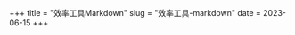 +++
title = "效率工具Markdown"
slug = "效率工具-markdown"
date = 2023-06-15
+++

<!-- ## 概念概述

[百科链接](https://baike.baidu.com/item/markdown/3245829?fr=aladdin)

`Markdown`是一种[轻量级标记语言](https://baike.baidu.com/item/轻量级标记语言/52671915)，创始人为约翰·格鲁伯（英语：`John Gruber`）。 它允许人们使用易读易写的[纯文本格式](https://baike.baidu.com/item/纯文本格式/9862288)编写文档，然后转换成有效的`XHTML`（或者`HTML`）文档。这种语言吸收了很多在电子邮件中已有的纯文本标记的特性。

由于`Markdown`的轻量化、易读易写特性，并且对于图片，图表、数学式都有支持，许多网站都广泛使用`Markdown`来撰写帮助文档或是用于论坛上发表消息。 如[GitHub](https://baike.baidu.com/item/GitHub/10145341)、[Reddit](https://baike.baidu.com/item/Reddit/1272010)、[Diaspora](https://baike.baidu.com/item/Diaspora/10726893)、[Stack Exchange](https://baike.baidu.com/item/Stack Exchange/13777796)、[OpenStreetMap](https://baike.baidu.com/item/OpenStreetMap/3171606) 、[SourceForge](https://baike.baidu.com/item/SourceForge/6562141)、[简书](https://baike.baidu.com/item/简书/5782216)等，甚至还能被使用来撰写[电子书](https://baike.baidu.com/item/电子书/346054)。

## 标题格式

* 用#号开头并空一格输入文字表示标题
* 一个井号代表一级标题，以此类推

> 实例：
>
> # h1
>
> ## h2
>
> #### h4

## 文本格式

- 两个*号包围表示字体加粗
- 三个星或者下划线号表示斜体

## 有序列表

一个加号减号或者星号开头代表有序列表

> 实例：
>
> - Java
> - C++
> - JS

## 无序列表

使用数字+.+一个空格

> 实例：
>
> 1. 学习
> 2. 游戏
> 3. 听音乐

## 代码

三个```开头即可插入代码

三个```编程语言名称即可插入指定编程语言的代码块

```c++
cout<<"hello Tisox"<<endl;
```

## 数学公式

如果要在文本行中插入数学公式

在公式前后加上一个$符号

如果要插入一个数学区块，在公式前后分别加上两个$$符号

$$
f(x)=x^2+3
$$

## 表格

| 表头   | 表头   |
| ------ | ------ |
| 单元格 | 单元格 |
| 单元格 | 单元格 |

> 实例：
> 竖线'|'构造表格列结构
> 多虚线'----'构造表格行结构

## 链接

> 格式：'\[]()'
> [] 中书写超链接的名称
> () 中书写超链接地址

[八尺妖剑的博客](https://www.waer.ltd)

## 图片

> 格式：'\!\[]()'

- 开头一个感叹号 !
- 接着一个方括号，里面放上图片的替代文字
- 接着一个普通括号，里面放上图片的网址，最后还可以用引号包住并加上选择性的 'title' 属性的文字。

## 转义字符

Markdown 支持以下这些符号前面加上反斜杠来帮助插入普通的符号：

![image-20220906143617280](https://images.waer.ltd/img/image-20220906143617280.png)

## 案例

| 名称 | 列表                 | 元祖               | 字典                       | 集合               |
| ---- | -------------------- | ------------------ | -------------------------- | ------------------ |
| 英文 | list                 | tuple              | dict                       | set                |
| 表示 | \[]                  | \()                | \{key1:value1,key2:value2} | \{,,,}             |
| 特点 | 不需要具有相同的类型 | 元祖的元素不能修改 | 键值对形式                 | 无序的不重复元素列 |

****

## 使用技巧

### 技巧一

> 如何在序列表之后插入代码块。实现下面的效果：

1. 下面是一段代码

   ```java
   while(day++ < life.length) {
       love++;//♥♥♥
   }
   return FGTWDLHNN_1000;
   ```

2. 下面还是一段代码块

   ```cpp
   while(day++ < life.length) {
       love++;//♥♥♥
   }
   return FGTWDLHNN_1000;
   ```

   ****

**实现方式**

> - 按照有序列表的语法打出第1个序号，后跟需要的文字说明。
> - 在上一步的文字说明写完之后直接按下<kbd>回车键</kbd>此时会在下一行形成序号2，但这不是我们想要的，我们需要在这个序号2的位置放一块代码片段。
> - 接着上一步的<kbd>回车</kbd>操作之后出现序号2，此时我们再按一下<kbd>Tab</kbd>,之后会把新的序号2变成序号1的子序号1.
> - 紧接上一步，出现子序号1时，我们按下<kbd>删除</kbd>把子序号删除掉，保持删除后的光标位置不要动
> - 在上一步删除操作结束后，我们直接在光标处开始使用代码块的\```languageType语法正常插入自己的代码。
> - 到这里，你已经成功在序号1后插入一段代码块了，那么我们光标移出代码块的位置，直接按下<kbd>回车</kbd>
> - 你会发现它会自动工具上一条序号的大小自动排版下一个序号，也就是序号2，到此为止，我们重复上面的步骤，就可以如此往复的在每一个序号之后插入代码块，实现上面这种效果了。

**动图演示**

![md](https://images.waer.ltd/img/md.gif)

[视频版地址](https://clipchamp.com/watch/zprdxKQOycu)

****

##  参考/资源

- [markdown官网](https://www.markdownguide.org/)
- [Typora软件下载](https://www.typora.io/) -->
